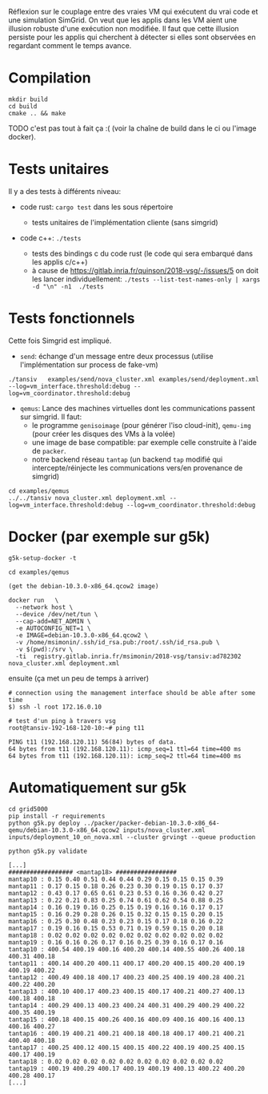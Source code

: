 Réflexion sur le couplage entre des vraies VM qui exécutent du vrai
code et une simulation SimGrid. On veut que les applis dans les VM
aient une illusion robuste d'une exécution non modifiée. Il faut que
cette illusion persiste pour les applis qui cherchent à détecter si
elles sont observées en regardant comment le temps avance.

# Compilation

```
mkdir build
cd build
cmake .. && make
```
TODO c'est pas tout à fait ça :( (voir la chaîne de build dans le ci ou l'image docker).


# Tests unitaires

Il y a des tests à différents niveau:

- code rust: `cargo test` dans les sous répertoire
    - tests unitaires de l'implémentation cliente (sans simgrid)

- code c++: `./tests`
    - tests des bindings c du code rust (le code qui sera embarqué dans les
      applis c/c++)
    - à cause de https://gitlab.inria.fr/quinson/2018-vsg/-/issues/5 on doit les lancer individuellement:
    `./tests --list-test-names-only | xargs -d "\n" -n1  ./tests`

# Tests fonctionnels

Cette fois Simgrid est impliqué.

- `send`: échange d'un message entre deux processus (utilise l'implémentation sur process de fake-vm)

```
./tansiv   examples/send/nova_cluster.xml examples/send/deployment.xml --log=vm_interface.threshold:debug --log=vm_coordinator.threshold:debug
```

- `qemus`: Lance des machines virtuelles dont les communications passent sur
simgrid. Il faut:
  - le programme `genisoimage` (pour générer l'iso cloud-init), `qemu-img` (pour créer les disques des VMs à la volée)
  - une image de base compatible: par exemple celle construite à l'aide de `packer`.
  - notre backend réseau `tantap` (un backend `tap` modifié qui
    intercepte/réinjecte les communications vers/en provenance de simgrid)

```
cd examples/qemus
../../tansiv nova_cluster.xml deployment.xml --log=vm_interface.threshold:debug --log=vm_coordinator.threshold:debug
```

# Docker (par exemple sur g5k)


```
g5k-setup-docker -t

cd examples/qemus

(get the debian-10.3.0-x86_64.qcow2 image)

docker run   \
  --network host \
  --device /dev/net/tun \
  --cap-add=NET_ADMIN \
  -e AUTOCONFIG_NET=1 \
  -e IMAGE=debian-10.3.0-x86_64.qcow2 \
  -v /home/msimonin/.ssh/id_rsa.pub:/root/.ssh/id_rsa.pub \
  -v $(pwd):/srv \
  -ti  registry.gitlab.inria.fr/msimonin/2018-vsg/tansiv:ad782302 nova_cluster.xml deployment.xml
```

ensuite (ça met un peu de temps à arriver)
```
# connection using the management interface should be able after some time
$) ssh -l root 172.16.0.10

# test d'un ping à travers vsg
root@tansiv-192-168-120-10:~# ping t11

PING t11 (192.168.120.11) 56(84) bytes of data.
64 bytes from t11 (192.168.120.11): icmp_seq=1 ttl=64 time=400 ms
64 bytes from t11 (192.168.120.11): icmp_seq=2 ttl=64 time=400 ms
```

# Automatiquement sur g5k

```
cd grid5000
pip install -r requirements
python g5k.py deploy ../packer/packer-debian-10.3.0-x86_64-qemu/debian-10.3.0-x86_64.qcow2 inputs/nova_cluster.xml inputs/deployment_10_on_nova.xml --cluster grvingt --queue production

python g5k.py validate

[...]
################## <mantap18> #################
mantap10 : 0.15 0.40 0.51 0.44 0.44 0.29 0.15 0.15 0.15 0.39
mantap11 : 0.17 0.15 0.18 0.26 0.23 0.30 0.19 0.15 0.17 0.37
mantap12 : 0.43 0.17 0.65 0.61 0.23 0.53 0.16 0.36 0.42 0.27
mantap13 : 0.22 0.21 0.83 0.25 0.74 0.61 0.62 0.54 0.88 0.25
mantap14 : 0.16 0.19 0.16 0.25 0.15 0.19 0.16 0.16 0.17 0.17
mantap15 : 0.16 0.29 0.28 0.26 0.15 0.32 0.15 0.15 0.20 0.15
mantap16 : 0.25 0.30 0.48 0.23 0.23 0.15 0.17 0.18 0.16 0.22
mantap17 : 0.19 0.16 0.15 0.53 0.71 0.19 0.59 0.15 0.20 0.18
mantap18 : 0.02 0.02 0.02 0.02 0.02 0.02 0.02 0.02 0.02 0.02
mantap19 : 0.16 0.16 0.26 0.17 0.16 0.25 0.39 0.16 0.17 0.16
tantap10 : 400.54 400.19 400.16 400.20 400.14 400.55 400.26 400.18 400.31 400.18
tantap11 : 400.14 400.20 400.11 400.17 400.20 400.15 400.20 400.19 400.19 400.22
tantap12 : 400.49 400.18 400.17 400.23 400.25 400.19 400.28 400.21 400.22 400.20
tantap13 : 400.10 400.17 400.23 400.15 400.17 400.21 400.27 400.13 400.18 400.18
tantap14 : 400.29 400.13 400.23 400.24 400.31 400.29 400.29 400.22 400.35 400.19
tantap15 : 400.18 400.15 400.26 400.16 400.09 400.16 400.16 400.13 400.16 400.27
tantap16 : 400.19 400.21 400.21 400.18 400.18 400.17 400.21 400.21 400.40 400.18
tantap17 : 400.25 400.12 400.15 400.15 400.22 400.19 400.25 400.15 400.17 400.19
tantap18 : 0.02 0.02 0.02 0.02 0.02 0.02 0.02 0.02 0.02 0.02
tantap19 : 400.19 400.29 400.17 400.19 400.19 400.13 400.22 400.20 400.28 400.17
[...]
```